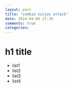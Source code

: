 ```yaml
---
layout: post
title: "zombie ninjas attack"
date: 2014-04-08 17:39
comments: true
categories: 
---
```


# h1 title
* list1
* list2
* list3
* list4